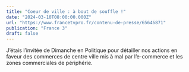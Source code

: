 ```yaml
---
title: "Coeur de ville : à bout de souffle !"
date: "2024-03-10T08:00:00.000Z"
url: "https://www.francetvpro.fr/contenu-de-presse/65646871"
publication: "France 3"
draft: false
---
```


J’étais l’invitée de Dimanche en Politique pour détailler nos actions en faveur des commerces de centre ville mis à mal par l’e-commerce et les zones commerciales de périphérie.
